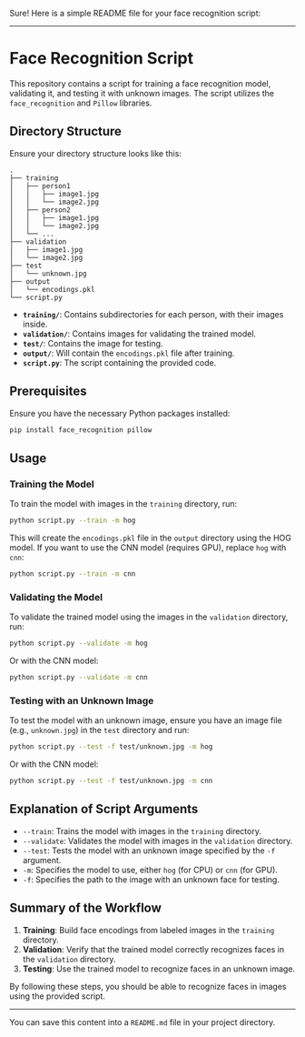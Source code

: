 Sure! Here is a simple README file for your face recognition script:

---

# Face Recognition Script

This repository contains a script for training a face recognition model, validating it, and testing it with unknown images. The script utilizes the `face_recognition` and `Pillow` libraries.

## Directory Structure

Ensure your directory structure looks like this:

```
.
├── training
│   ├── person1
│   │   ├── image1.jpg
│   │   └── image2.jpg
│   ├── person2
│   │   ├── image1.jpg
│   │   └── image2.jpg
│   └── ...
├── validation
│   ├── image1.jpg
│   └── image2.jpg
├── test
│   └── unknown.jpg
├── output
│   └── encodings.pkl
└── script.py
```

- **`training/`**: Contains subdirectories for each person, with their images inside.
- **`validation/`**: Contains images for validating the trained model.
- **`test/`**: Contains the image for testing.
- **`output/`**: Will contain the `encodings.pkl` file after training.
- **`script.py`**: The script containing the provided code.

## Prerequisites

Ensure you have the necessary Python packages installed:

```bash
pip install face_recognition pillow
```

## Usage

### Training the Model

To train the model with images in the `training` directory, run:

```bash
python script.py --train -m hog
```

This will create the `encodings.pkl` file in the `output` directory using the HOG model. If you want to use the CNN model (requires GPU), replace `hog` with `cnn`:

```bash
python script.py --train -m cnn
```

### Validating the Model

To validate the trained model using the images in the `validation` directory, run:

```bash
python script.py --validate -m hog
```

Or with the CNN model:

```bash
python script.py --validate -m cnn
```

### Testing with an Unknown Image

To test the model with an unknown image, ensure you have an image file (e.g., `unknown.jpg`) in the `test` directory and run:

```bash
python script.py --test -f test/unknown.jpg -m hog
```

Or with the CNN model:

```bash
python script.py --test -f test/unknown.jpg -m cnn
```

## Explanation of Script Arguments

- `--train`: Trains the model with images in the `training` directory.
- `--validate`: Validates the model with images in the `validation` directory.
- `--test`: Tests the model with an unknown image specified by the `-f` argument.
- `-m`: Specifies the model to use, either `hog` (for CPU) or `cnn` (for GPU).
- `-f`: Specifies the path to the image with an unknown face for testing.

## Summary of the Workflow

1. **Training**: Build face encodings from labeled images in the `training` directory.
2. **Validation**: Verify that the trained model correctly recognizes faces in the `validation` directory.
3. **Testing**: Use the trained model to recognize faces in an unknown image.

By following these steps, you should be able to recognize faces in images using the provided script.

---

You can save this content into a `README.md` file in your project directory.